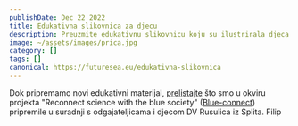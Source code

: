 ```yaml
---
publishDate: Dec 22 2022
title: Edukativna slikovnica za djecu
description: Preuzmite edukativnu slikovnicu koju su ilustrirala djeca.
image: ~/assets/images/prica.jpg
category: []
tags: []
canonical: https://futuresea.eu/edukativna-slikovnica
---
```

Dok pripremamo novi edukativni materijal, [prelistajte](https://drive.google.com/file/d/1v4p20i1-oyJ1Vgs6ArC7crDt21p_yps7/view?usp=share_link) što smo u okviru projekta "Reconnect science with the blue society" ([Blue-connect](https://jaistrazujem.hr/)) pripremile u suradnji s odgajateljicama i djecom DV Rusulica iz Splita. Filip